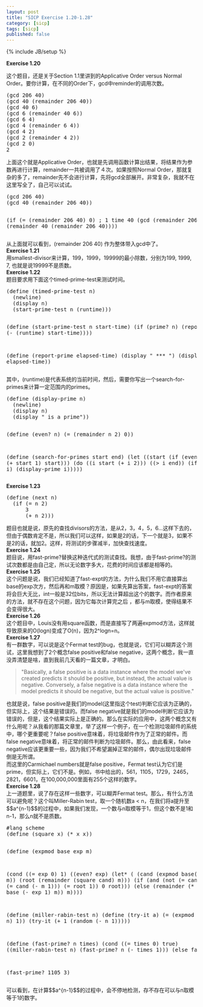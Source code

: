 ```yaml
---
layout: post
title: "SICP Exercise 1.20-1.28"
category: [sicp]
tags: [sicp]
published: false
---
```

{% include JB/setup %}

<div>

<strong>Exercise 1.20</strong>

这个题目，还是关于Section 1.1里讲到的Applicative Order versus Normal Order。要你计算，在不同的Order下，gcd中reminder的调用次数。

</div>
<pre>(gcd 206 40)
(gcd 40 (remainder 206 40))
(gcd 40 6)
(gcd 6 (remainder 40 6))
(gcd 6 4)
(gcd 4 (remainder 6 4))
(gcd 4 2)
(gcd 2 (remainder 4 2))
(gcd 2 0)
2</pre>
<div>上面这个就是Applicative Order，也就是先调用函数计算出结果，将结果作为参数再进行计算，remainder一共被调用了４次。如果按照Normal Order，那就复杂的多了，remainder先不会进行计算，先将gcd全部展开。非常复杂，我就不在这里写全了，自己可以试试。</div>
<pre>(gcd 206 40)
(gcd 40 (remainder 206 40))

(if (= (remainder 206 40) 0) ; 1 time
    40
    (gcd (remainder 206 40)
         (remainder 40 (remainder 206 40))))</pre>
<div>从上面就可以看到，(remainder 206 40) 作为整体带入gcd中了。</div>
<div><strong>Exercise 1.21</strong></div>
<div>用smallest-divisor来计算，199，1999，19999的最小除数，分别为199, 1999, 7, 也就是说19999不是质数。</div>
<div><strong>Exercise 1.22</strong></div>
<div>题目要求用下面这个timed-prime-test来测试时间。</div>
<pre>(define (timed-prime-test n)
  (newline)
  (display n)
  (start-prime-test n (runtime)))

(define (start-prime-test n start-time)
  (if (prime? n)
      (report-prime (- (runtime) start-time))))

(define (report-prime elapsed-time)
  (display " *** ")
  (display elapsed-time))</pre>
<div>其中，(runtime)是代表系统的当前时间，然后，需要你写出一个search-for-primes来计算一定范围内的primes。</div>
<pre>(define (display-prime n)
  (newline)
  (display n)
  (display " is a prime"))

(define (even? n)
  (= (remainder n 2) 0))

(define (search-for-primes start end)
  (let ((start (if (even? start) (+ start 1) start)))
    (do ((i start (+ i 2)))
        ((&gt; i end))
        (if (prime? i) (display-prime i)))))</pre>
<div><strong>Exercise 1.23</strong></div>
<pre>(define (next n)
  (if (= n 2)
      3
      (+ n 2)))</pre>
<div>题目也就是说，原先的查找divisors的方法，是从2，3，4，5，6...这样下去的，但由于偶数肯定不是，所以我们可以这样，如果是2的话，下一个就是3，如果不是2的话，就加2。这样，将测试的步骤减半，加快查找速度。</div>
<div><strong>Exercise 1.24</strong></div>
<div>题目说，用fast-prime?替换这种迭代式的测试查找。我想，由于fast-prime?的测试次数都是由自己定，所以无论数字多大，花费的时间应该都是相等的。</div>
<div><strong>Exercise 1.25</strong></div>
<div>这个问题是说，我们已经知道了fast-expt的方法，为什么我们不用它直接算出base的exp次方，然后再和m取模？原因是，如果先算出答案，fast-expt的答案将会巨大无比，int一般是32位bits，所以无法计算超出这个的数字。而作者原来的方法，就不存在这个问题，因为它每次计算完之后 ，都与m取模，使得结果不会变得很大。</div>
<div><strong>Exercise 1.26</strong></div>
<div>这个题目中，Louis没有用square函数，而是直接写了两遍expmod方法，这样就导致原来的O(logn)变成了O(n)，因为2^logn=n。</div>
<div><strong>Exercise 1.27</strong></div>
<div>有一群数字，可以说是这个Fermat test的bug，也就是说，它们可以糊弄这个测试，这里我想到了2个概念false positive和false negative，这两个概念，我一直没弄清楚是啥，直到我前几天看的一篇文章，才明白。</div>
<blockquote>
<div>"Basically, a false positive is a data instance where the model we've created predicts it should be positive, but instead, the actual value is negative. Conversely, a false negative is a data instance where the model predicts it should be negative, but the actual value is positive."</div></blockquote>
<div>也就是说，false positive是我们的model(这里指这个test)判断它应该为正确的，但实际上，这个结果是错误的。而false negative就是我们的model判断它应该为错误的，但是，这个结果实际上是正确的。那么在实际的应用中，这两个概念又有什么用呢？从我看的那篇文章里，举了这样一个例子，在一个检测垃圾邮件的系统中，哪个更重要呢？false positive意味着，将垃圾邮件作为了正常的邮件。而false negative意味着，将正常的邮件判断为垃圾邮件。那么，由此看来，false negative应该更重要一些，因为我们不希望漏掉正常的邮件，偶尔出现垃圾邮件倒是无所谓。</div>
<div>而这里的Carmichael numbers就是false positive，Fermat test认为它们是prime，但实际上，它们不是。例如，书中给出的，561，1105，1729，2465，2821，6601，在100,000,000里面有255个这样的数字。</div>
<div><strong>Exercise 1.28</strong></div>
<div>上一道题里，说了存在这样一些数字，可以糊弄Fermat test。那么，有什么方法可以避免呢？这个叫Miller-Rabin test，取一个随机数a &lt; n，在我们将a提升至$$a^{n-1}$$的过程中，如果我们发现，一个数与n取模等于1，但这个数不是1和n-1，那么n就不是质数。</div>
<pre>#lang scheme
(define (square x) (* x x))

(define (expmod base exp m)

  (cond ((= exp 0) 1)
        ((even? exp)
         (let* ( (cand (expmod base(/ exp 2) m))
                (root (remainder (square cand) m)))
           (if (and (not (= cand 1)) (not (= cand (- m 1))) (= root 1))
               0
               root)))
        (else
         (remainder (* base (expmod base (- exp 1) m))
                    m))))

(define (miller-rabin-test n)
  (define (try-it a)
    (= (expmod a (- n 1) n) 1))
  (try-it (+ 1 (random (- n 1)))))

(define (fast-prime? n times)
  (cond ((= times 0) true)
        ((miller-rabin-test n) (fast-prime? n (- times 1)))
        (else false)))

(fast-prime? 1105 3)</pre>
<div>可以看到，在计算$$a^{n-1}$$的过程中，会不停地检测，存不存在可以与n取模等于1的数字。</div>